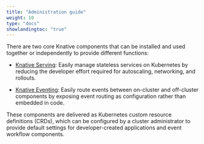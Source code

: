 ```yaml
---
title: "Administration guide"
weight: 10
type: "docs"
showlandingtoc: "true"
---
```


There are two core Knative components that can be installed and used together or independently to provide different functions:

* [Knative Serving](../serving/): Easily manage stateless services on Kubernetes by reducing the developer effort required for autoscaling, networking, and rollouts.

* [Knative Eventing](../eventing/): Easily route events between on-cluster and off-cluster components by exposing event routing as configuration rather than embedded in code.

These components are delivered as Kubernetes custom resource definitions (CRDs), which can be configured by a cluster administrator to provide default settings for developer-created applications and event workflow components.

